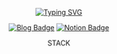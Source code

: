 <div align=center>

[![Typing SVG](https://readme-typing-svg.herokuapp.com?font=Jersey+20&size=30&pause=1000&color=7002D482&center=true&vCenter=true&random=false&width=435&lines=%F0%9F%92%97HOMESWEETHOME+%F0%9F%90%87..%3A%C2%A8%C2%B7.%C2%B7%C2%A8%3A)](https://git.io/typing-svg)


[![Blog Badge](https://img.shields.io/badge/-Blog-92a8d1?logo=naver&logoColor=white&link=https://blog.naver.com/eyosmik)](https://blog.naver.com/eyosmik)
[![Notion Badge](https://img.shields.io/badge/-Notion-92a8d1?logo=notion&logoColor=white&link=https://blog.naver.com/eyosmik)](https://blog.naver.com/eyosmik)


STACK 

</div>
